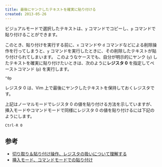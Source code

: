 ```yaml
---
title: 最後にヤンクしたテキストを確実に貼り付ける
created: 2013-05-26
---
```


ビジュアルモードで選択したテキストは、`y` コマンドでコピーし、`p` コマンドで貼り付けることができます。


このとき、貼り付けを実行する前に、`x` コマンドや `d` コマンドなどによる削除操作を行ってしまうと、`y` コマンドを実行したときに、その削除したテキストが貼り付けられてしまいます。
このようなケースでも、自分が明示的にヤンク (`y`) したテキストを確実に貼り付けたいときは、次のように**レジスタ 0** を指定してペーストコマンド (`p`) を実行します。

~~~
"0p
~~~

レジスタ 0 は、Vim 上で最後にヤンクしたテキストを保持しておくレジスタです。

上記はノーマルモードでレジスタ 0 の値を貼り付ける方法を示していますが、挿入モードやコマンドモードで同様にレジスタ 0 の値を貼り付けるには下記のようにします。

~~~
Ctrl-R 0
~~~


参考
----

* [切り取り＆貼り付け操作、レジスタの扱いについて理解する](register.html)
* [挿入モード、コマンドモードでの貼り付け](paste-in-insert-mode.html)

